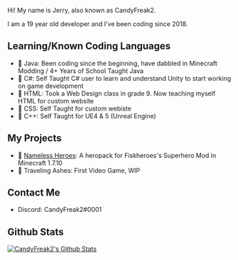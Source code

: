 Hi! My name is Jerry, also known as CandyFreak2. 

I am a 19 year old developer and I've been coding since 2018.


## Learning/Known Coding Languages

  *  📘 Java: Been coding since the beginning, have dabbled in Minecraft Modding / 4+ Years of School Taught Java 
  *  📗 C#: Self Taught C# user to learn and understand Unity to start working on game development 
  *  📙 HTML: Took a Web Design class in grade 9. Now teaching myself HTML for custom website
  *  📕 CSS: Self Taught for custom webiste
  *  📒 C++: Self Taught for UE4 & 5 (Unreal Engine) 


## My Projects

  * 🦸 [Nameless Heroes](https://www.curseforge.com/minecraft/customization/nameless-heroes): A heropack for Fiskheroes's Superhero Mod in Minecraft 1.7.10
  * 🚗 Traveling Ashes: First Video Game, WIP


## Contact Me

  * Discord: CandyFreak2#0001


## Github Stats


[![CandyFreak2's Github Stats](https://github-readme-stats.vercel.app/api?username=CandyFreak2&theme=dracula)](https://github.com/CandyFreak2/github-readme-stats)
